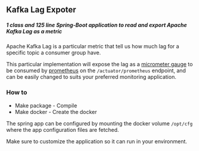 ## Kafka Lag Expoter

##### 1 class and 125 line Spring-Boot application to read and export Apache Kafka Lag as a metric

Apache Kafka Lag is a particular metric that tell us how much lag for a specific topic a consumer group have.

This particular implementation will expose the lag as a [micrometer gauge](https://micrometer.io/docs/concepts#_gauges) 
to be consumed by [prometheus](https://prometheus.io/) on the `/actuator/prometheus` endpoint, and can be easily 
changed to suits your preferred monitoring application.


### How to

- Make package  - Compile
- Make docker   - Create the docker

The spring app can be configured by mounting the docker volume `/opt/cfg` where the app configuration files are fetched.

Make sure to customize the application so it can run in your environment.
